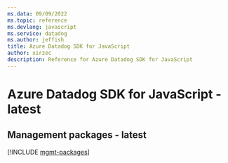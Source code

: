```yaml
---
ms.data: 09/09/2022
ms.topic: reference
ms.devlang: javascript
ms.service: datadog
ms.author: jeffish
title: Azure Datadog SDK for JavaScript
author: xirzec
description: Reference for Azure Datadog SDK for JavaScript
---
```

# Azure Datadog SDK for JavaScript - latest

## Management packages - latest
[!INCLUDE [mgmt-packages](datadog-mgmt-index.md)]